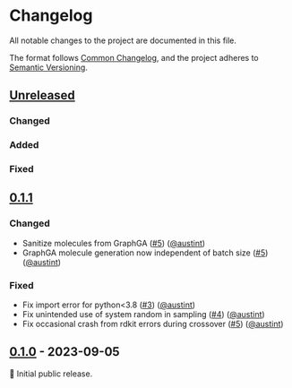 # Changelog

All notable changes to the project are documented in this file.

The format follows [Common Changelog](https://common-changelog.org/),
and the project adheres to [Semantic Versioning](https://semver.org/spec/v2.0.0.html).

## [Unreleased]

### Changed

### Added

### Fixed

## [0.1.1]

### Changed

- Sanitize molecules from GraphGA ([#5](https://github.com/AustinT/mol_ga/pull/5)) ([@austint])
- GraphGA molecule generation now independent of batch size ([#5](https://github.com/AustinT/mol_ga/pull/5)) ([@austint])

### Fixed

- Fix import error for python<3.8 ([#3](https://github.com/AustinT/mol_ga/pull/3)) ([@austint])
- Fix unintended use of system random in sampling ([#4](https://github.com/AustinT/mol_ga/pull/4)) ([@austint])
- Fix occasional crash from rdkit errors during crossover ([#5](https://github.com/AustinT/mol_ga/pull/5)) ([@austint])

## [0.1.0] - 2023-09-05

:seedling: Initial public release.

[Unreleased]: https://github.com/AustinT/mol_ga/compare/v0.1.1...HEAD
[0.1.1]: https://github.com/AustinT/mol_ga/releases/tag/v0.1.1
[0.1.0]: https://github.com/AustinT/mol_ga/releases/tag/v0.1.0

[@austint]: https://github.com/AustinT
